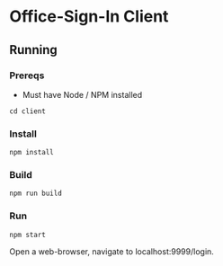 # Office-Sign-In Client

## Running

### Prereqs

* Must have Node / NPM installed

```shell
cd client
```

### Install

```shell
npm install
```

### Build

```shell
npm run build
```

### Run

```shell
npm start
```

Open a web-browser, navigate to localhost:9999/login.
